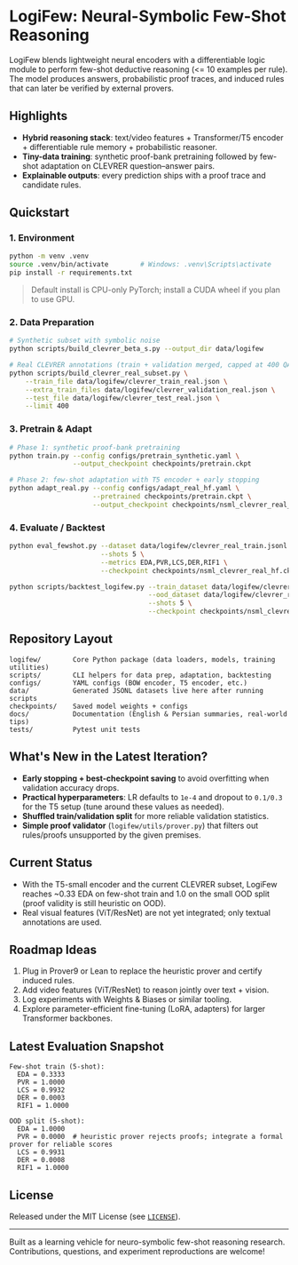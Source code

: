 # LogiFew: Neural-Symbolic Few-Shot Reasoning

LogiFew blends lightweight neural encoders with a differentiable logic module to perform few-shot deductive reasoning (<= 10 examples per rule). The model produces answers, probabilistic proof traces, and induced rules that can later be verified by external provers.

## Highlights
- **Hybrid reasoning stack**: text/video features + Transformer/T5 encoder + differentiable rule memory + probabilistic reasoner.
- **Tiny-data training**: synthetic proof-bank pretraining followed by few-shot adaptation on CLEVRER question–answer pairs.
- **Explainable outputs**: every prediction ships with a proof trace and candidate rules.

## Quickstart

### 1. Environment
```bash
python -m venv .venv
source .venv/bin/activate        # Windows: .venv\Scripts\activate
pip install -r requirements.txt
```
> Default install is CPU-only PyTorch; install a CUDA wheel if you plan to use GPU.

### 2. Data Preparation
```bash
# Synthetic subset with symbolic noise
python scripts/build_clevrer_beta_s.py --output_dir data/logifew

# Real CLEVRER annotations (train + validation merged, capped at 400 QA pairs)
python scripts/build_clevrer_real_subset.py \
    --train_file data/logifew/clevrer_train_real.json \
    --extra_train_files data/logifew/clevrer_validation_real.json \
    --test_file data/logifew/clevrer_test_real.json \
    --limit 400
```

### 3. Pretrain & Adapt
```bash
# Phase 1: synthetic proof-bank pretraining
python train.py --config configs/pretrain_synthetic.yaml \
                --output_checkpoint checkpoints/pretrain.ckpt

# Phase 2: few-shot adaptation with T5 encoder + early stopping
python adapt_real.py --config configs/adapt_real_hf.yaml \
                     --pretrained checkpoints/pretrain.ckpt \
                     --output_checkpoint checkpoints/nsml_clevrer_real_hf.ckpt
```

### 4. Evaluate / Backtest
```bash
python eval_fewshot.py --dataset data/logifew/clevrer_real_train.jsonl \
                       --shots 5 \
                       --metrics EDA,PVR,LCS,DER,RIF1 \
                       --checkpoint checkpoints/nsml_clevrer_real_hf.ckpt

python scripts/backtest_logifew.py --train_dataset data/logifew/clevrer_real_train.jsonl \
                                   --ood_dataset data/logifew/clevrer_real_test.jsonl \
                                   --shots 5 \
                                   --checkpoint checkpoints/nsml_clevrer_real_hf.ckpt
```

## Repository Layout
```
logifew/        Core Python package (data loaders, models, training utilities)
scripts/        CLI helpers for data prep, adaptation, backtesting
configs/        YAML configs (BOW encoder, T5 encoder, etc.)
data/           Generated JSONL datasets live here after running scripts
checkpoints/    Saved model weights + configs
docs/           Documentation (English & Persian summaries, real-world tips)
tests/          Pytest unit tests
```

## What's New in the Latest Iteration?
- **Early stopping + best-checkpoint saving** to avoid overfitting when validation accuracy drops.
- **Practical hyperparameters**: LR defaults to `1e-4` and dropout to `0.1/0.3` for the T5 setup (tune around these values as needed).
- **Shuffled train/validation split** for more reliable validation statistics.
- **Simple proof validator** (`logifew/utils/prover.py`) that filters out rules/proofs unsupported by the given premises.

## Current Status
- With the T5-small encoder and the current CLEVRER subset, LogiFew reaches ~0.33 EDA on few-shot train and 1.0 on the small OOD split (proof validity is still heuristic on OOD).
- Real visual features (ViT/ResNet) are not yet integrated; only textual annotations are used.

## Roadmap Ideas
1. Plug in Prover9 or Lean to replace the heuristic prover and certify induced rules.
2. Add video features (ViT/ResNet) to reason jointly over text + vision.
3. Log experiments with Weights & Biases or similar tooling.
4. Explore parameter-efficient fine-tuning (LoRA, adapters) for larger Transformer backbones.

## Latest Evaluation Snapshot
```
Few-shot train (5-shot):
  EDA = 0.3333
  PVR = 1.0000
  LCS = 0.9932
  DER = 0.0003
  RIF1 = 1.0000

OOD split (5-shot):
  EDA = 1.0000
  PVR = 0.0000  # heuristic prover rejects proofs; integrate a formal prover for reliable scores
  LCS = 0.9931
  DER = 0.0008
  RIF1 = 1.0000
```

## License
Released under the MIT License (see [`LICENSE`](LICENSE)).

---

Built as a learning vehicle for neuro-symbolic few-shot reasoning research. Contributions, questions, and experiment reproductions are welcome!
